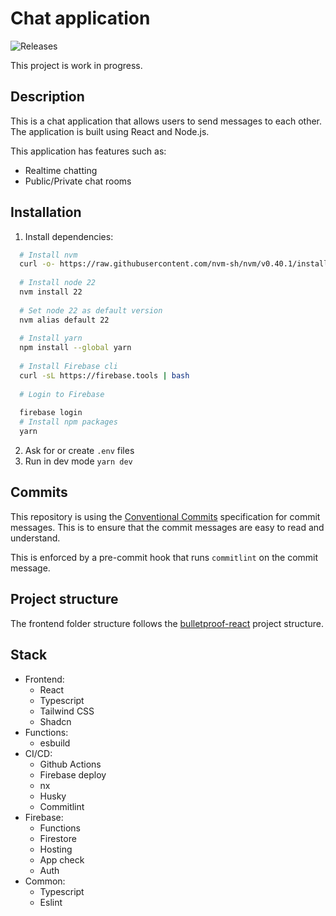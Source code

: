 # Chat application

![Releases](https://github.com/FelixSundqvist/chat-application/actions/workflows/release.yml/badge.svg)

This project is work in progress.

## Description

This is a chat application that allows users to send messages to each other. The application is built using React and Node.js.

This application has features such as: 
 - Realtime chatting
 - Public/Private chat rooms

## Installation

1. Install dependencies:

```bash
  # Install nvm
  curl -o- https://raw.githubusercontent.com/nvm-sh/nvm/v0.40.1/install.sh | bash
  
  # Install node 22
  nvm install 22
  
  # Set node 22 as default version
  nvm alias default 22
  
  # Install yarn
  npm install --global yarn
 
  # Install Firebase cli
  curl -sL https://firebase.tools | bash
  
  # Login to Firebase
  
  firebase login
  # Install npm packages
  yarn
```
2. Ask for or create `.env` files 
3. Run in dev mode `yarn dev`

## Commits

This repository is using the [Conventional Commits](https://www.conventionalcommits.org/en/v1.0.0/) specification for commit messages. This is to ensure that the commit messages are easy to read and understand.

This is enforced by a pre-commit hook that runs `commitlint` on the commit message.

## Project structure

The frontend folder structure follows the [bulletproof-react](https://github.com/alan2207/bulletproof-react/blob/master/docs/project-structure.md) project structure.

## Stack

- Frontend:
  - React
  - Typescript
  - Tailwind CSS
  - Shadcn
- Functions:
  - esbuild
- CI/CD:
  - Github Actions
  - Firebase deploy
  - nx
  - Husky
  - Commitlint
- Firebase:
  - Functions
  - Firestore
  - Hosting
  - App check
  - Auth
- Common:
  - Typescript
  - Eslint


